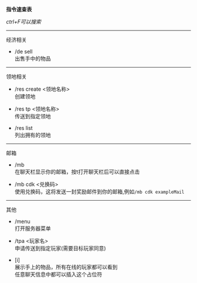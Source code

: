 **指令速查表**
  
*ctrl+F可以搜索*

***
经济相关

* /de sell  
出售手中的物品

***
领地相关

* /res create <领地名称>  
创建领地

* /res tp <领地名称>  
传送到指定领地

* /res list  
列出拥有的领地

***
邮箱

* /mb  
在聊天栏显示你的邮箱，按t打开聊天栏后可以直接点击

* /mb cdk <兑换码>  
使用兑换码，这将发送一封奖励邮件到你的邮箱,例如`/mb cdk exampleMail`

***
其他

* /menu  
打开服务器菜单  

* /tpa <玩家名>  
申请传送到指定玩家(需要目标玩家同意)

* [i]  
展示手上的物品，所有在线的玩家都可以看到  
任意聊天信息中都可以插入这个占位符

